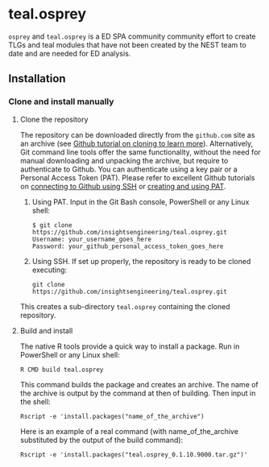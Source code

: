 # teal.osprey

`osprey` and `teal.osprey` is a ED SPA community community effort to create TLGs and teal modules that have not been created by the NEST team to date and are needed for ED analysis.

## Installation

### Clone and install manually

1. Clone the repository

   The repository can be downloaded directly from the `github.com` site as an archive (see [Github tutorial on cloning to learn more](https://docs.github.com/en/github/creating-cloning-and-archiving-repositories/cloning-a-repository-from-github/cloning-a-repository)).
   Alternatively, Git command line tools offer the same functionality, without the need for manual downloading and unpacking the archive, but require to authenticate to Github. You can authenticate using a key pair or a Personal Access Token (PAT).
   Please refer to excellent Github tutorials on [connecting to Github using SSH](https://docs.github.com/en/github/authenticating-to-github) or [creating and using PAT](https://docs.github.com/en/github/authenticating-to-github/keeping-your-account-and-data-secure/creating-a-personal-access-token).

   1. Using PAT. Input in the Git Bash console, PowerShell or any Linux shell:

      ```shell
      $ git clone https://github.com/insightsengineering/teal.osprey.git
      Username: your_username_goes_here
      Password: your_github_personal_access_token_goes_here
      ```
   1. Using SSH. If set up properly, the repository is ready to be cloned executing:

      ```shell
      git clone https://github.com/insightsengineering/teal.osprey.git
      ```
   This creates a sub-directory `teal.osprey` containing the cloned repository.

2. Build and install

   The native R tools provide a quick way to install a package. Run in PowerShell or any Linux shell:

   ```shell
   R CMD build teal.osprey
   ```

   This command builds the package and creates an archive. The name of the archive is output by the command at then of building. Then input in the shell:

   ```shell
   Rscript -e 'install.packages("name_of_the_archive")
   ```

   Here is an example of a real command (with name_of_the_archive substituted by the output of the build command):
   ```shell
   Rscript -e 'install.packages("teal.osprey_0.1.10.9000.tar.gz")'
   ```
